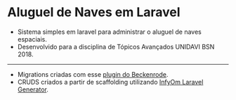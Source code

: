 # Aluguel de Naves em Laravel
* Sistema simples em laravel para administrar o aluguel de naves espaciais.
* Desenvolvido para a disciplina de Tópicos Avançados UNIDAVI BSN 2018.

---
* Migrations criadas com esse [plugin do Beckenrode](https://github.com/beckenrode/mysql-workbench-export-laravel-5-migrations).
* CRUDS criados a partir de scaffolding utilizando [InfyOm Laravel Generator](https://github.com/InfyOmLabs/laravel-generator).

